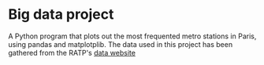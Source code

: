 # Big data project
A Python program that plots out the most frequented metro stations in Paris, using pandas and matplotplib.
The data used in this project has been gathered from the RATP's [data website](https://data.ratp.fr/explore/dataset/trafic-annuel-entrant-par-station-du-reseau-ferre-2020/information/)
